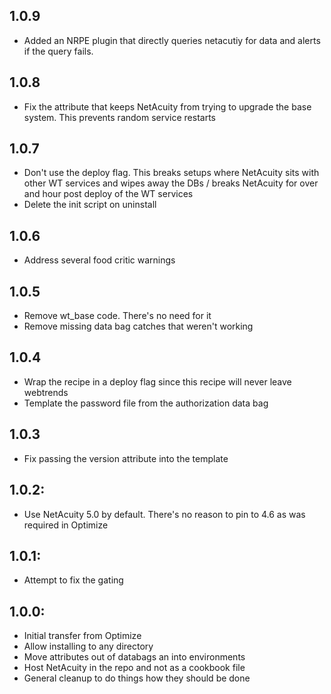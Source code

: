 ## 1.0.9
* Added an NRPE plugin that directly queries netacutiy for data and alerts if the query fails.

## 1.0.8
* Fix the attribute that keeps NetAcuity from trying to upgrade the base system.  This prevents random service restarts

## 1.0.7
* Don't use the deploy flag.  This breaks setups where NetAcuity sits with other WT services and wipes away the DBs / breaks NetAcuity for over and hour post deploy of the WT services
* Delete the init script on uninstall

## 1.0.6
* Address several food critic warnings

## 1.0.5
* Remove wt_base code.  There's no need for it
* Remove missing data bag catches that weren't working

## 1.0.4
* Wrap the recipe in a deploy flag since this recipe will never leave webtrends
* Template the password file from the authorization data bag

## 1.0.3
* Fix passing the version attribute into the template

## 1.0.2:
* Use NetAcuity 5.0 by default.  There's no reason to pin to 4.6 as was required in Optimize

## 1.0.1:
* Attempt to fix the gating

## 1.0.0:

* Initial transfer from Optimize
* Allow installing to any directory
* Move attributes out of databags an into environments
* Host NetAcuity in the repo and not as a cookbook file
* General cleanup to do things how they should be done
